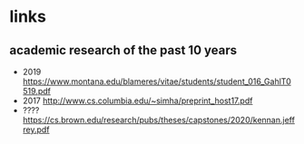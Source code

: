 links
=====

academic research of the past 10 years
--------------------------------------
* 2019 https://www.montana.edu/blameres/vitae/students/student_016_GahlT0519.pdf
* 2017 http://www.cs.columbia.edu/~simha/preprint_host17.pdf
* ???? https://cs.brown.edu/research/pubs/theses/capstones/2020/kennan.jeffrey.pdf
